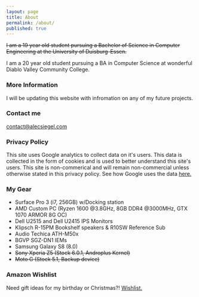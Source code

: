 ```yaml
---
layout: page
title: About
permalink: /about/
published: true
---
```


~~I am a 19 year old student pursuing a Bachelor of Science in Computer Engineering at the University of Duisburg-Essen.~~

 
I am a 20 year old student pursuing a BA in Computer Science at wonderful Diablo Valley Community College. 

### More Information

I will be updating this website with infromation on any of my future projects.

### Contact me

[contact@alecsiegel.com](mailto:contact@alecsiegel.com)

### Privacy Policy
This site uses Google analytics to collect data on it's users. This data is collected in the form of cookies and is used to better understand this site's users. This site is non-commerical and will remain non-commercial unless otherwise stated in this privacy policy.
See how Google uses the data [here.](https://www.google.com/policies/privacy/partners/)

### My Gear
+ Surface Pro 3 (i7, 256GB) w/Docking station  
+ AMD Custom PC (Ryzen 1600 @3.8GHz, 8GB DDR4 @3000MHz, GTX 1070 ARMOR 8G OC)
+ Dell U2515 and Dell U2415 IPS Monitors
+ Klipsch R-15PM Bookshelf speakers & R10SW Reference Sub
+ Audio Techica ATH-M50x
+ BGVP SGZ-DN1 IEMs
+ Samsung Galaxy S8 (8.0)
+ ~~Sony Xperia Z5 (Stock 6.0.1, Androplus Kernel)~~
+ ~~Moto G (Stock 5.1, Backup device)~~   

### Amazon Wishlist
Need gift ideas for my birthday or Christmas?!
[Wishlist.](https://www.amazon.de/gp/registry/wishlist/3KPZ3C37R1TDB/ref=cm_wl_list_o_2?)

